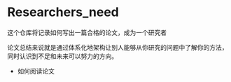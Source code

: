 # Researchers_need
这个仓库将记录如何写出一篇合格的论文，成为一个研究者

论文总结来说就是通过体系化地架构让别人能够从你研究的问题中了解你的方法，同时认识到不足和未来可以努力的方向。

- 如何阅读论文